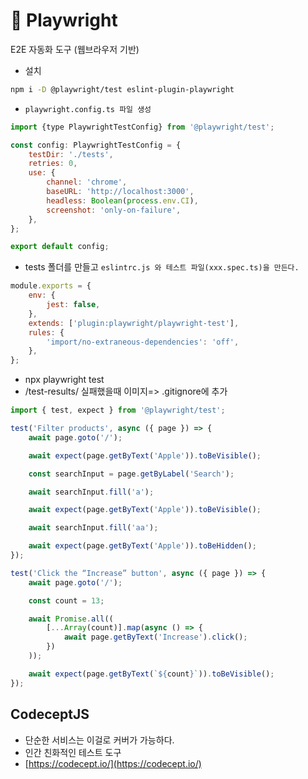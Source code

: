 # 🔵 Playwright

E2E 자동화 도구 (웹브라우저 기반)

* 설치

```bash
npm i -D @playwright/test eslint-plugin-playwright
```

* `playwright.config.ts 파일 생성`

```javascript
import {type PlaywrightTestConfig} from '@playwright/test';

const config: PlaywrightTestConfig = {
	testDir: './tests',
	retries: 0,
	use: {
		channel: 'chrome',
		baseURL: 'http://localhost:3000',
		headless: Boolean(process.env.CI),
		screenshot: 'only-on-failure',
	},
};

export default config;
```

* tests 폴더를 만들고 `eslintrc.js 와 테스트 파일(xxx.spec.ts)을 만든다.`

```javascript
module.exports = {
	env: {
		jest: false,
	},
	extends: ['plugin:playwright/playwright-test'],
	rules: {
		'import/no-extraneous-dependencies': 'off',
	},
};
```

* npx playwright test
* /test-results/ 실패했을때 이미지=> .gitignore에 추가

```javascript
import { test, expect } from '@playwright/test';

test('Filter products', async ({ page }) => {
	await page.goto('/');

	await expect(page.getByText('Apple')).toBeVisible();

	const searchInput = page.getByLabel('Search');

	await searchInput.fill('a');

	await expect(page.getByText('Apple')).toBeVisible();

	await searchInput.fill('aa');

	await expect(page.getByText('Apple')).toBeHidden();
});

test('Click the “Increase” button', async ({ page }) => {
	await page.goto('/');

	const count = 13;

	await Promise.all((
		[...Array(count)].map(async () => {
			await page.getByText('Increase').click();
		})
	));

	await expect(page.getByText(`${count}`)).toBeVisible();
});
```

## CodeceptJS

* 단순한 서비스는 이걸로 커버가 가능하다.
* 인간 친화적인 테스트 도구
* [https://codecept.io/](https://codecept.io/)
